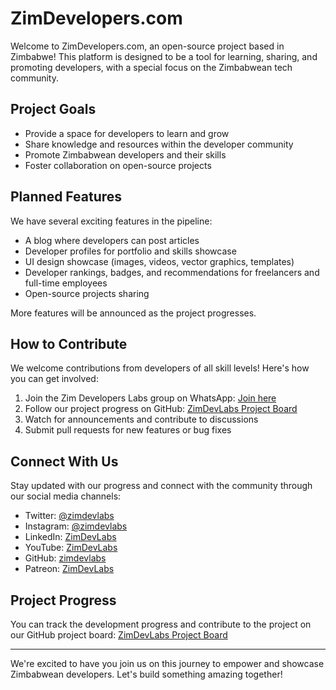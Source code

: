 # ZimDevelopers.com

Welcome to ZimDevelopers.com, an open-source project based in Zimbabwe! This platform is designed to be a tool for learning, sharing, and promoting developers, with a special focus on the Zimbabwean tech community.

## Project Goals

- Provide a space for developers to learn and grow
- Share knowledge and resources within the developer community
- Promote Zimbabwean developers and their skills
- Foster collaboration on open-source projects

## Planned Features

We have several exciting features in the pipeline:

- A blog where developers can post articles
- Developer profiles for portfolio and skills showcase
- UI design showcase (images, videos, vector graphics, templates)
- Developer rankings, badges, and recommendations for freelancers and full-time employees
- Open-source projects sharing

More features will be announced as the project progresses.

## How to Contribute

We welcome contributions from developers of all skill levels! Here's how you can get involved:

1. Join the Zim Developers Labs group on WhatsApp: [Join here](https://chat.whatsapp.com/FfXS39iLv7k36jrskKjOfX)
2. Follow our project progress on GitHub: [ZimDevLabs Project Board](https://github.com/orgs/zimdevlabs/projects/1/views/1)
3. Watch for announcements and contribute to discussions
4. Submit pull requests for new features or bug fixes

## Connect With Us

Stay updated with our progress and connect with the community through our social media channels:

- Twitter: [@zimdevlabs](https://twitter.com/zimdevlabs)
- Instagram: [@zimdevlabs](https://instagram.com/zimdevlabs)
- LinkedIn: [ZimDevLabs](https://linkedin.com/company/zimdevlabs)
- YouTube: [ZimDevLabs](https://youtube.com/zimdevlabs)
- GitHub: [zimdevlabs](https://github.com/zimdevlabs)
- Patreon: [ZimDevLabs](https://patreon.com/zimdevlabs)

## Project Progress

You can track the development progress and contribute to the project on our GitHub project board:
[ZimDevLabs Project Board](https://github.com/orgs/zimdevlabs/projects/1/views/1)

---

We're excited to have you join us on this journey to empower and showcase Zimbabwean developers. Let's build something amazing together!
